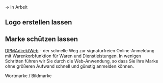 -> in Arbeit

## Logo erstellen lassen

## Marke schützen lassen

[DPMAdirektWeb](https://direkt.dpma.de/marke/) - der schnelle Weg zur signaturfreien Online-Anmeldung mit Warenkorbfunktion für Waren und Dienstleistungen.
In wenigen Schritten führen wir Sie durch die Web-Anwendung, so dass Sie Ihre Marke ohne größeren Aufwand schnell und günstig anmelden können.

Wortmarke / Bildmarke
